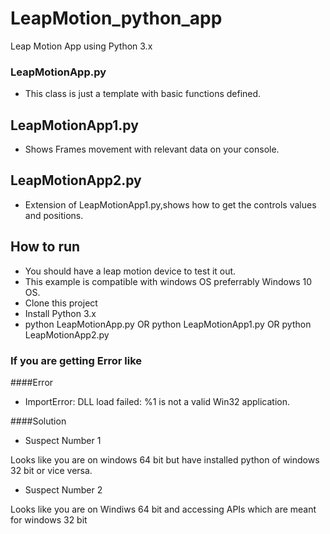 # LeapMotion_python_app
Leap Motion App using Python 3.x

### LeapMotionApp.py 
 - This class is just a template with basic functions defined.
## LeapMotionApp1.py 
 - Shows Frames movement with relevant data on your console.
## LeapMotionApp2.py 
- Extension of LeapMotionApp1.py,shows how to get the controls values and positions.


## How to run 
 - You should have a leap motion device to test it out.
 - This example is compatible with windows OS preferrably Windows 10 OS.
 - Clone this project
 - Install Python 3.x
 - python LeapMotionApp.py OR python LeapMotionApp1.py OR python LeapMotionApp2.py
 
 
### If you are getting Error like 

####Error

 - ImportError: DLL load failed: %1 is not a valid Win32 application.

####Solution

- Suspect Number 1

Looks like you are on windows 64 bit but have installed python of windows 32 bit or vice versa.


- Suspect Number 2

Looks like you are on Windiws 64 bit and accessing APIs which are meant for windows 32 bit
